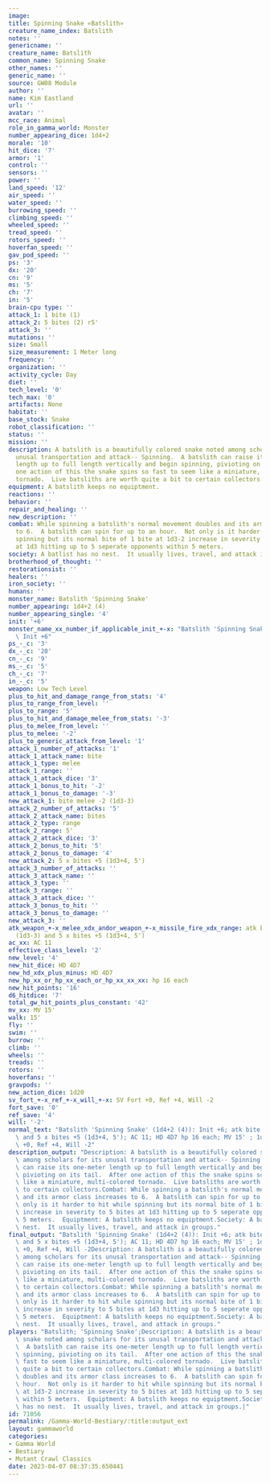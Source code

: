 ```yaml
---
image: 
title: Spinning Snake «Batslith»
creature_name_index: Batslith
notes: ''
genericname: ''
creature_name: Batslith
common_name: Spinning Snake
other_names: ''
generic_name: ''
source: GW08 Module
author: ''
name: Kim Eastland
url: ''
avatar: ''
mcc_race: Animal
role_in_gamma_world: Monster
number_appearing_dice: 1d4+2
morale: '10'
hit_dice: '7'
armor: '1'
control: ''
sensors: ''
power: ''
land_speed: '12'
air_speed: ''
water_speed: ''
burrowing_speed: ''
climbing_speed: ''
wheeled_speed: ''
tread_speed: ''
rotors_speed: ''
hoverfan_speed: ''
gav_pod_speed: ''
ps: '3'
dx: '20'
cn: '9'
ms: '5'
ch: '7'
in: '5'
brain-cpu type: ''
attack_1: 1 bite (1)
attack_2: 5 bites (2) r5'
attack_3: ''
mutations: ''
size: Small
size_measurement: 1 Meter long
frequency: ''
organization: ''
activity_cycle: Day
diet: ''
tech_level: '0'
tech_max: '0'
artifacts: None
habitat: ''
base_stock: Snake
robot_classification: ''
status: ''
mission: ''
description: A batslith is a beautifully colored snake noted among scholars for its
  unusal transportation and attack-- Spinning.  A batslith can raise its one-meter
  length up to full length vertically and begin spinning, pivioting on its tail.  After
  one action of this the snake spins so fast to seem like a miniature, multi-colored
  tornado.  Live batsliths are worth quite a bit to certain collectors.
equipment: A batslith keeps no equiptment.
reactions: ''
behavior: ''
repair_and_healing: ''
new_description: ''
combat: While spinning a batslith's normal movement doubles and its armor class increases
  to 6.  A batslith can spin for up to an hour.  Not only is it harder to hit while
  spinning but its normal bite of 1 bite at 1d3-2 increase in severity to 5 bites
  at 1d3 hitting up to 5 seperate opponents within 5 meters.
society: A batlist has no nest.  It usually lives, travel, and attack in groups.
brotherhood_of_thought: ''
restorationsist: ''
healers: ''
iron_society: ''
humans: ''
monster_name: Batslith 'Spinning Snake'
number_appearing: 1d4+2 (4)
number_appearing_single: '4'
init: '+6'
monster_name_xx_number_if_applicable_init_+-x: "Batslith 'Spinning Snake' (1d4+2 (4)):\
  \ Init +6"
ps_-_c: '3'
dx_-_c: '20'
cn_-_c: '9'
ms_-_c: '5'
ch_-_c: '7'
in_-_c: '5'
weapon: Low Tech Level
plus_to_hit_and_damage_range_from_stats: '4'
plus_to_range_from_level: ''
plus_to_range: '5'
plus_to_hit_and_damage_melee_from_stats: '-3'
plus_to_melee_from_level: ''
plus_to_melee: '-2'
plus_to_generic_attack_from_level: '1'
attack_1_number_of_attacks: '1'
attack_1_attack_name: bite
attack_1_type: melee
attack_1_range: ''
attack_1_attack_dice: '3'
attack_1_bonus_to_hit: '-2'
attack_1_bonus_to_damage: '-3'
new_attack_1: bite melee -2 (1d3-3)
attack_2_number_of_attacks: '5'
attack_2_attack_name: bites
attack_2_type: range
attack_2_range: 5'
attack_2_attack_dice: '3'
attack_2_bonus_to_hit: '5'
attack_2_bonus_to_damage: '4'
new_attack_2: 5 x bites +5 (1d3+4, 5')
attack_3_number_of_attacks: ''
attack_3_attack_name: ''
attack_3_type: ''
attack_3_range: ''
attack_3_attack_dice: ''
attack_3_bonus_to_hit: ''
attack_3_bonus_to_damage: ''
new_attack_3: ''
atk_weapon_+-x_melee_xdx_andor_weapon_+-x_missile_fire_xdx_range: atk bite melee -2
  (1d3-3) and 5 x bites +5 (1d3+4, 5')
ac_xx: AC 11
effective_class_level: '2'
new_level: '4'
new_hit_dice: HD 4D7
new_hd_xdx_plus_minus: HD 4D7
new_hp_xx_or_hp_xx_each_or_hp_xx_xx_xx: hp 16 each
new_hit_points: '16'
d6_hitdice: '7'
total_gw_hit_points_plus_constant: '42'
mv_xx: MV 15'
walk: 15'
fly: ''
swim: ''
burrow: ''
climb: ''
wheels: ''
treads: ''
rotors: ''
hoverfans: ''
gravpods: ''
new_action_dice: 1d20
sv_fort_+-x_ref_+-x_will_+-x: SV Fort +0, Ref +4, Will -2
fort_save: '0'
ref_save: '4'
will: '-2'
normal_text: "Batslith 'Spinning Snake' (1d4+2 (4)): Init +6; atk bite melee -2 (1d3-3)\
  \ and 5 x bites +5 (1d3+4, 5'); AC 11; HD 4D7 hp 16 each; MV 15' ; 1d20; SV Fort\
  \ +0, Ref +4, Will -2"
description_output: "Description: A batslith is a beautifully colored snake noted\
  \ among scholars for its unusal transportation and attack-- Spinning.  A batslith\
  \ can raise its one-meter length up to full length vertically and begin spinning,\
  \ pivioting on its tail.  After one action of this the snake spins so fast to seem\
  \ like a miniature, multi-colored tornado.  Live batsliths are worth quite a bit\
  \ to certain collectors.Combat: While spinning a batslith's normal movement doubles\
  \ and its armor class increases to 6.  A batslith can spin for up to an hour.  Not\
  \ only is it harder to hit while spinning but its normal bite of 1 bite at 1d3-2\
  \ increase in severity to 5 bites at 1d3 hitting up to 5 seperate opponents within\
  \ 5 meters.  Equiptment: A batslith keeps no equiptment.Society: A batlist has no\
  \ nest.  It usually lives, travel, and attack in groups."
final_output: "Batslith 'Spinning Snake' (1d4+2 (4)): Init +6; atk bite melee -2 (1d3-3)\
  \ and 5 x bites +5 (1d3+4, 5'); AC 11; HD 4D7 hp 16 each; MV 15' ; 1d20; SV Fort\
  \ +0, Ref +4, Will -2Description: A batslith is a beautifully colored snake noted\
  \ among scholars for its unusal transportation and attack-- Spinning.  A batslith\
  \ can raise its one-meter length up to full length vertically and begin spinning,\
  \ pivioting on its tail.  After one action of this the snake spins so fast to seem\
  \ like a miniature, multi-colored tornado.  Live batsliths are worth quite a bit\
  \ to certain collectors.Combat: While spinning a batslith's normal movement doubles\
  \ and its armor class increases to 6.  A batslith can spin for up to an hour.  Not\
  \ only is it harder to hit while spinning but its normal bite of 1 bite at 1d3-2\
  \ increase in severity to 5 bites at 1d3 hitting up to 5 seperate opponents within\
  \ 5 meters.  Equiptment: A batslith keeps no equiptment.Society: A batlist has no\
  \ nest.  It usually lives, travel, and attack in groups."
players: "Batslith; 'Spinning Snake';Description: A batslith is a beautifully colored\
  \ snake noted among scholars for its unusal transportation and attack-- Spinning.\
  \  A batslith can raise its one-meter length up to full length vertically and begin\
  \ spinning, pivioting on its tail.  After one action of this the snake spins so\
  \ fast to seem like a miniature, multi-colored tornado.  Live batsliths are worth\
  \ quite a bit to certain collectors.Combat: While spinning a batslith's normal movement\
  \ doubles and its armor class increases to 6.  A batslith can spin for up to an\
  \ hour.  Not only is it harder to hit while spinning but its normal bite of 1 bite\
  \ at 1d3-2 increase in severity to 5 bites at 1d3 hitting up to 5 seperate opponents\
  \ within 5 meters.  Equiptment: A batslith keeps no equiptment.Society: A batlist\
  \ has no nest.  It usually lives, travel, and attack in groups.|"
id: 71056
permalink: /Gamma-World-Bestiary/:title:output_ext
layout: gammaworld
categories:
- Gamma World
- Bestiary
- Mutant Crawl Classics
date: 2023-04-07 08:37:35.650441
---
```

